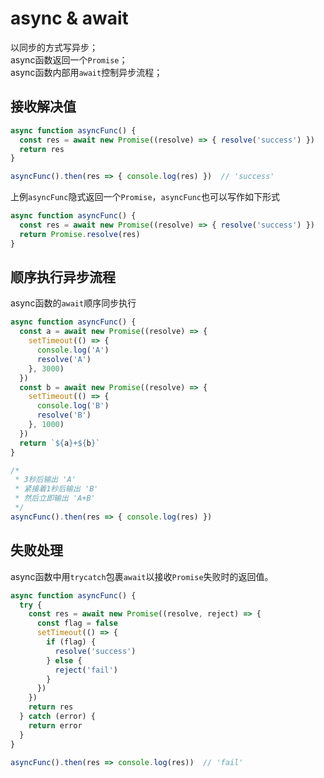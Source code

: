# async & await
以同步的方式写异步；  
async函数返回一个`Promise`；  
async函数内部用`await`控制异步流程；

## 接收解决值
```javascript
async function asyncFunc() {
  const res = await new Promise((resolve) => { resolve('success') })
  return res
}

asyncFunc().then(res => { console.log(res) })  // 'success'
```
上例`asyncFunc`隐式返回一个`Promise`，`asyncFunc`也可以写作如下形式
```javascript
async function asyncFunc() {
  const res = await new Promise((resolve) => { resolve('success') })
  return Promise.resolve(res)
}
```

## 顺序执行异步流程
async函数的`await`顺序同步执行
```javascript
async function asyncFunc() {
  const a = await new Promise((resolve) => {
    setTimeout(() => {
      console.log('A')
      resolve('A')
    }, 3000)
  })
  const b = await new Promise((resolve) => {
    setTimeout(() => {
      console.log('B')
      resolve('B')
    }, 1000)
  })
  return `${a}+${b}`
}

/*
 * 3秒后输出 'A'
 * 紧接着1秒后输出 'B'
 * 然后立即输出 'A+B'
 */
asyncFunc().then(res => { console.log(res) }) 
```

## 失败处理
async函数中用`trycatch`包裹`await`以接收`Promise`失败时的返回值。
```javascript
async function asyncFunc() {
  try {
    const res = await new Promise((resolve, reject) => {
      const flag = false
      setTimeout(() => {
        if (flag) {
          resolve('success')
        } else {
          reject('fail')
        }
      })
    })
    return res
  } catch (error) {
    return error
  }
}

asyncFunc().then(res => console.log(res))  // 'fail'
```
